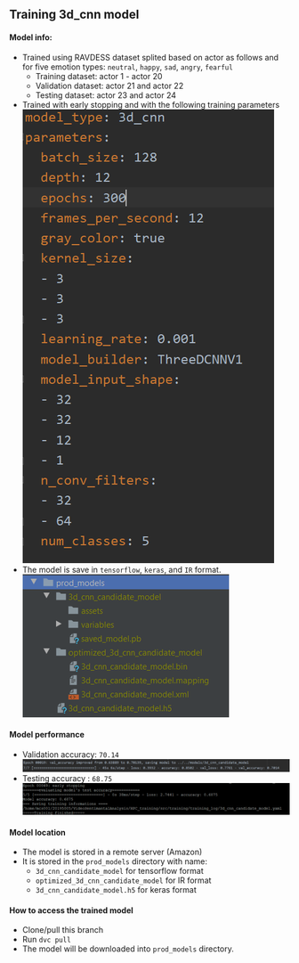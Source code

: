 ## Training 3d_cnn model 
#### Model info:
 * Trained using RAVDESS dataset splited based on actor as follows and for five emotion types: 
  `neutral`, `happy`, `sad`, `angry`, `fearful`
    * Training dataset: actor 1 - actor 20
    * Validation dataset: actor 21 and actor 22
    * Testing dataset: actor 23 and actor 24
 * Trained with early stopping and with the following training parameters <br>
 ![parameters](images/3d_cnn_training_parameters.PNG)
 * The model is save in `tensorflow`, `keras`, and `IR` format.<br>
 ![model_formats](images/model_formats.PNG)
#### Model performance 
 * Validation accuracy: `70.14`
 ![val_accuracy](images/Validation_accuracy.PNG)
 * Testing accuracy : `68.75`
 ![output_sample](images/3d_cnn_candidate_model.PNG)
#### Model location
* The model is stored in a remote server (Amazon)
* It is stored in the `prod_models` directory with name:
  * `3d_cnn_candidate_model` for tensorflow format
  * `optimized_3d_cnn_candidate_model` for IR format
  * `3d_cnn_candidate_model.h5` for keras format
#### How to access the trained model 
 * Clone/pull this  branch
 * Run `dvc pull`
 * The model will be  downloaded into `prod_models` directory.
 